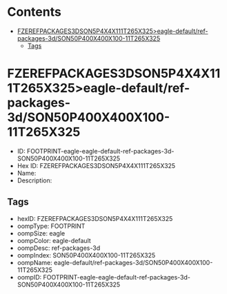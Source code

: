 



Contents
========

* [FZEREFPACKAGES3DSON5P4X4X111T265X325>eagle-default/ref-packages-3d/SON50P400X400X100-11T265X325](#fzerefpackages3dson5p4x4x111t265x325eagle-defaultref-packages-3dson50p400x400x100-11t265x325)
	* [Tags](#tags)

# FZEREFPACKAGES3DSON5P4X4X111T265X325>eagle-default/ref-packages-3d/SON50P400X400X100-11T265X325

- ID: FOOTPRINT-eagle-eagle-default-ref-packages-3d-SON50P400X400X100-11T265X325
- Hex ID: FZEREFPACKAGES3DSON5P4X4X111T265X325
- Name: 
- Description: 

## Tags

- hexID: FZEREFPACKAGES3DSON5P4X4X111T265X325
- oompType: FOOTPRINT
- oompSize: eagle
- oompColor: eagle-default
- oompDesc: ref-packages-3d
- oompIndex: SON50P400X400X100-11T265X325
- oompName: eagle-default/ref-packages-3d/SON50P400X400X100-11T265X325
- oompID: FOOTPRINT-eagle-eagle-default-ref-packages-3d-SON50P400X400X100-11T265X325
